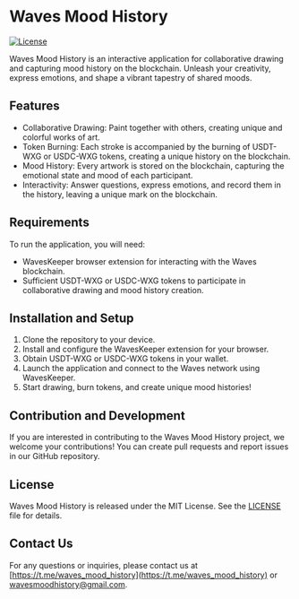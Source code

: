 # Waves Mood History

[![License](https://img.shields.io/badge/License-MIT-blue.svg)](LICENSE)

Waves Mood History is an interactive application for collaborative drawing and capturing mood history on the blockchain.
Unleash your creativity, express emotions, and shape a vibrant tapestry of shared moods.

## Features

- Collaborative Drawing: Paint together with others, creating unique and colorful works of art.
- Token Burning: Each stroke is accompanied by the burning of USDT-WXG or USDC-WXG tokens, creating a unique history on
  the blockchain.
- Mood History: Every artwork is stored on the blockchain, capturing the emotional state and mood of each participant.
- Interactivity: Answer questions, express emotions, and record them in the history, leaving a unique mark on the
  blockchain.

## Requirements

To run the application, you will need:

- WavesKeeper browser extension for interacting with the Waves blockchain.
- Sufficient USDT-WXG or USDC-WXG tokens to participate in collaborative drawing and mood history creation.

## Installation and Setup

1. Clone the repository to your device.
2. Install and configure the WavesKeeper extension for your browser.
3. Obtain USDT-WXG or USDC-WXG tokens in your wallet.
4. Launch the application and connect to the Waves network using WavesKeeper.
5. Start drawing, burn tokens, and create unique mood histories!

## Contribution and Development

If you are interested in contributing to the Waves Mood History project, we welcome your contributions! You can create
pull requests and report issues in our GitHub repository.

## License

Waves Mood History is released under the MIT License. See
the [LICENSE](https://raw.githubusercontent.com/StekolschikovV/waves-mood-history/main/MIT-LICENSE.txt) file for details.

## Contact Us

For any questions or inquiries, please contact us at [https://t.me/waves_mood_history](https://t.me/waves_mood_history)
or [wavesmoodhistory@gmail.com](wavesmoodhistory@gmail.com).
